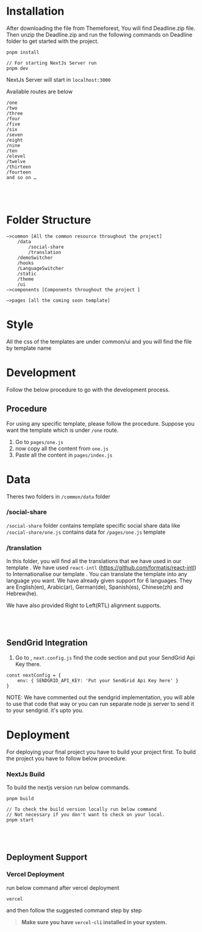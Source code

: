 # Installation

After downloading the file from Themeforest, You will find Deadline.zip file. Then unzip the Deadline.zip and run the following commands on Deadline folder to get started with the project.

```
pnpm install
```

```
// For starting NextJs Server run
pnpm dev
```

NextJs Server will start in `localhost:3000`

Available routes are below

```
/one
/two
/three
/four
/five
/six
/seven
/eight
/nine
/ten
/elevel
/twelve
/thirteen
/fourteen
and so on …
```

<br/><br/>

# Folder Structure

```
—>common [All the common resource throughout the project]
	/data
		/social-share
		/translation
	/demoSwitcher
	/hooks
	/LanguageSwitcher
	/static
	/theme
	/ui
—>components [Components throughout the project ]

—>pages [all the coming soon template]
```

# Style

All the css of the templates are under common/ui and you will find the file by template name

# Development

Follow the below procedure to go with the development process.

## Procedure

For using any specific template, please follow the procedure. Suppose you want the template which is under `/one` route.

1. Go to `pages/one.js`
2. now copy all the content from `one.js`
3. Paste all the content in `pages/index.js`

# Data

Theres two folders in `/common/data` folder

### /social-share

`/social-share` folder contains template specific social share data like `/social-share/one.js` contains data for `/pages/one.js` template

### /translation

In this folder, you will find all the translations that we have used in our template . We have used `react-intl` (https://github.com/formatjs/react-intl) to Internationalise our template . You can translate the template into any language you want. We have already given support for 6 languages. They are English(en), Arabic(ar), German(de), Spanish(es), Chinese(zh) and Hebrew(he).

We have also provided Right to Left(RTL) alignment supports.

<br/><br/>

## SendGrid Integration

1. Go to , `next.config.js` find the code section and put your SendGrid Api Key there.

```
const nextConfig = {
	env: { SENDGRID_API_KEY: 'Put your SendGrid Api Key here' }
}
```

NOTE: We have commented out the sendgrid implementation, you will able to use that code that way or you can run separate node js server to send it to your sendgrid. it's upto you.

# Deployment

For deploying your final project you have to build your project first. To build the project you have to follow below procedure.

### NextJs Build

To build the nextjs version run below commands.

```
pnpm build

// To check the build version locally run below command
// Not necessary if you don't want to check on your local.
pnpm start
```

<br/><br/>

## Deployment Support

### Vercel Deployment

run below command after vercel deployment

```
vercel
```

and then follow the suggested command step by step

> **Make sure you have `vercel-cli` installed in your system.**

